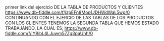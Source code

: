 primer link del ejercicio
DE LA TABLA DE PRODUCTOS Y CLIENTES
https://www.db-fiddle.com/f/jzpEFn8Mop1JDHWdWaL5wp/0
CONTINUANDO CON EL EJERCIO DE LAS TABLAS DE LOS PRODUCTOS CON LOS CLIENTES TENEMOS LA SEGUNDA TABLA QUE HEMOS ESTADO TRABAJANDO, LA CUAL ES;
https://www.db-fiddle.com/f/iY8ibL4LJuwm57Zg3paUhh/0

